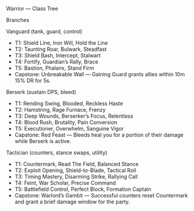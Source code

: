Warrior — Class Tree

Branches

Vanguard (tank, guard, control)
- T1: Shield Line, Iron Will, Hold the Line
- T2: Taunting Roar, Bulwark, Steadfast
- T3: Shield Bash, Intercept, Stalwart
- T4: Fortify, Guardian’s Rally, Brace
- T5: Bastion, Phalanx, Stand Firm
- Capstone: Unbreakable Wall — Gaining Guard grants allies within 10m 15% DR for 5s.

Berserk (sustain DPS, bleed)
- T1: Rending Swing, Blooded, Reckless Haste
- T2: Hamstring, Rage Furnace, Frenzy
- T3: Deep Wounds, Berserker’s Focus, Relentless
- T4: Blood Rush, Brutality, Pain Conversion
- T5: Executioner, Overwhelm, Sanguine Vigor
- Capstone: Red Feast — Bleeds heal you for a portion of their damage while Berserk is active.

Tactician (counters, stance swaps, utility)
- T1: Countermark, Read The Field, Balanced Stance
- T2: Exploit Opening, Shield-to-Blade, Tactical Roll
- T3: Timing Mastery, Disarming Strike, Rallying Call
- T4: Feint, War Scholar, Precise Command
- T5: Battlefield Control, Perfect Block, Formation Captain
- Capstone: Warlord’s Gambit — Successful counters reset Countermark and grant a brief damage window for the party.


